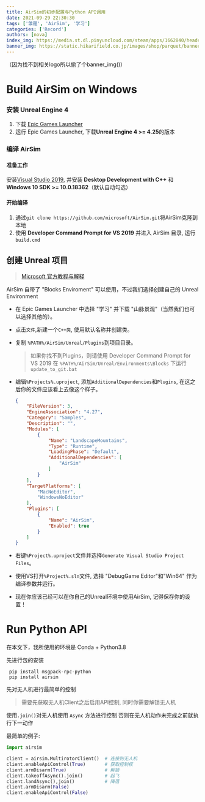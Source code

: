 ```yaml
---
title: AirSim的初步配置与Python API调用
date: 2021-09-29 22:30:30
tags: ['雏雁', 'AirSim', '学习']
categories: ['Record']
authors: [nova]
index_img: https://media.st.dl.pinyuncloud.com/steam/apps/1662840/header.jpg
banner_img: https://static.hikarifield.co.jp/images/shop/parquet/banner2.jpg
---
```

（因为找不到相关logo所以偷了个banner_img()）
# Build AirSim on Windows

### 安装 Unreal Engine 4

1. 下载 [Epic Games Launcher](https://www.unrealengine.com/zh-CN/download)
2. 运行 Epic Games Launcher, 下载**Unreal Engine 4 >= 4.25**的版本

<!--truncate-->

### 编译 AirSim
#### 准备工作

安装[Visual Studio 2019](https://visualstudio.microsoft.com/zh-hans/), 并安装 **Desktop Development with C++**  和 **Windows 10 SDK >= 10.0.18362**（默认自动勾选）

#### 开始编译


1. 通过```git clone https://github.com/microsoft/AirSim.git```将AirSim克隆到本地
2. 使用 **Developer Command Prompt for VS 2019** 并进入 AirSim 目录, 运行`build.cmd`

## 创建 Unreal 项目

> [Microsoft 官方教程与解释](https://microsoft.github.io/AirSim/unreal_custenv/)

AirSim 自带了 "Blocks Enviroment" 可以使用，不过我们选择创建自己的 Unreal Environment

- 在 Epic Games Launcher 中选择 "学习" 并下载 "山脉景观"（当然我们也可以选择其他的）。

- 点击```文件```,新建一个```C++类```, 使用默认名称并创建类。

- 复制 ```%PATH%/AirSim/Unreal/Plugins```到项目目录。

  > 如果你找不到Plugins，则请使用 Developer Command Prompt for VS 2019 在 ```%PATH%/AirSim/Unreal/Environments\Blocks``` 下运行 ```update_to_git.bat```

- 编辑`%Projects%.uproject`, 添加`AdditionalDependencies`和`Plugins`, 在这之后你的文件应该看上去像这个样子。

  ```json
  {
      "FileVersion": 3,
      "EngineAssociation": "4.27",
      "Category": "Samples",
      "Description": "",
      "Modules": [
          {
              "Name": "LandscapeMountains",
              "Type": "Runtime",
              "LoadingPhase": "Default",
              "AdditionalDependencies": [
                  "AirSim"
              ]
          }
      ],
      "TargetPlatforms": [
          "MacNoEditor",
          "WindowsNoEditor"
      ],
      "Plugins": [
          {
              "Name": "AirSim",
              "Enabled": true
          }
      ]
  }
  ```


- 右键`%Project%.uproject`文件并选择`Generate Visual Studio Project Files`。
- 使用VS打开`%Project%.sln`文件, 选择 "DebugGame Editor"和"Win64" 作为编译参数并运行。
- 现在你应该已经可以在你自己的Unreal环境中使用AirSim, 记得保存你的设置！

# Run Python API

在本文下，我所使用的环境是 Conda + Python3.8

先进行包的安装

```
 pip install msgpack-rpc-python
 pip install airsim
```

先对无人机进行最简单的控制
> 需要先获取无人机Client之后启用API控制, 同时你需要解锁无人机

使用`.join()`对无人机使用 `Async` 方法进行控制
否则在无人机动作未完成之前就执行下一动作

最简单的例子:
```python
import airsim

client = airsim.MultirotorClient()  # 连接到无人机
client.enableApiControl(True)       # 获取控制权
client.armDisarm(True)              # 解锁
client.takeoffAsync().join()        # 起飞
client.landAsync(),join()           # 降落
client.armDisarm(False)             
client.enableApiControl(False)
```

